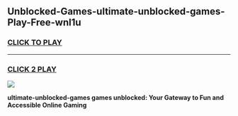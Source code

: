 
## Unblocked-Games-ultimate-unblocked-games-Play-Free-wnl1u
<h3>
<a href="https://premium76.site?title=ultimate-unblocked-games&ref=21A">CLICK TO PLAY</a></h3>
<hr>

<h3>
<a href="https://premium76.site?title=ultimate-unblocked-games&ref=21A">CLICK 2 PLAY</a>
  
</h3>

<a href="https://premium76.site?title=ultimate-unblocked-games&ref=21A"><img src="https://clearcache.store/games.png"></a>


**ultimate-unblocked-games games unblocked: Your Gateway to Fun and Accessible Online Gaming**
